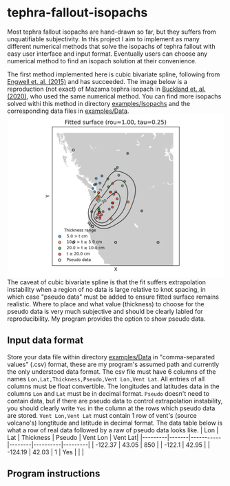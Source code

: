 # tephra-fallout-isopachs
  Most tephra fallout isopachs are hand-drawn so far, but they suffers from unquatifiable subjectivity. 
  In this project I aim to implement as many different numerical methods that solve the isopachs of tephra fallout with easy user interface and input format. Eventually users can choose any numerical method to find an isopach solution at their convenience. 
  
  The first method implemented here is cubic bivariate spline, following from [Engwell et. al. (2015)](https://link.springer.com/article/10.1007/s00445-015-0942-y) and has succeeded. The image below is a reproduction (not exact) of Mazama tephra isopach in [Buckland et. al. (2020)](https://link.springer.com/article/10.1007/s00445-020-1362-1), who used the same numerical method. You can find more isopachs solved withi this method in directory [examples/Isopachs](./examples/Isopachs/) and the corresponding data files in [examples/Data](./examples/Data/). 
![alt text](https://github.com/siyulai21/tephra-fallout-isopachs/blob/main/examples/Isopachs/Mazama_tephra.png)
  The caveat of cubic bivariate spline is that the fit suffers extrapolation instability when a region of no data is large relative to knot spacing, in which case "pseudo data" must be added to ensure fitted surface remains realistic. Where to place and what value (thickness) to choose for the pseudo data is very much subjective and should be clearly labled for reproducibility. My program provides the option to show pseudo data.
## Input data format
  Store your data file within directory [examples/Data](./examples/Data/) in "comma-separated values" (.csv) format, these are my program's assumed path and currently the only understood data format. The csv file must have 6 columns of the names ```Lon,Lat,Thickness,Pseudo,Vent Lon,Vent Lat```. All entries of all columns must be float convertible. The longitudes and latitudes data in the columns ```Lon``` and ```Lat``` must be in decimal format. ```Pseudo``` doesn't need to contain data, but if there are pseudo data to control extrapolation instability, you should clearly write ```Yes``` in the column at the rows which pseudo data are stored. ```Vent Lon,Vent Lat``` must contain 1 row of vent's (source volcano's) longtitude and latitude in decimal format. The data table below is what a row of real data followed by a raw of pseudo data looks like. 
  | Lon     | Lat   | Thickness | Pseudo | Vent Lon | Vent Lat|
  |---------|-------|-----------|--------|----------|---------|
  | -122.37 | 43.05 | 850       |        | -122.1   | 42.95   |
  | -124.19 | 42.03 | 1         | Yes    |          |         |
## Program instructions

